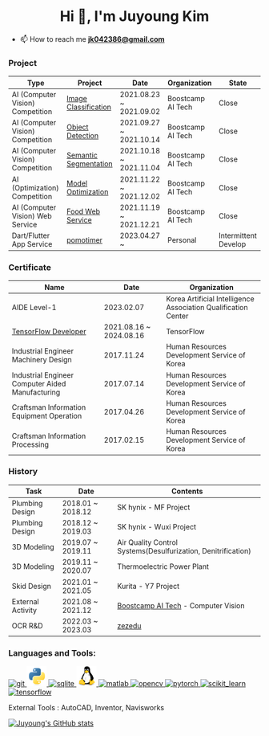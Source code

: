 <h1 align="center">Hi 👋, I'm Juyoung Kim</h1>

- 📫 How to reach me **jk042386@gmail.com**

<h3 align="left">Project</h3>

| Type | Project  | Date  | Organization  | State |
|---|---|---|---|---|
| AI (Computer Vision) Competition | [Image Classification](https://github.com/JadeKim042386/image-classification-level1-09)  | 2021.08.23 ~ 2021.09.02  |  Boostcamp AI Tech | Close |
| AI (Computer Vision) Competition | [Object Detection](https://github.com/JadeKim042386/object-detection-level2-cv-17) |  2021.09.27 ~ 2021.10.14  |  Boostcamp AI Tech | Close |
| AI (Computer Vision) Competition | [Semantic Segmentation](https://github.com/JadeKim042386/semantic-segmentation-level2-cv-17)  | 2021.10.18 ~ 2021.11.04 | Boostcamp AI Tech | Close |
| AI (Optimization) Competition | [Model Optimization](https://github.com/JadeKim042386/model-optimization-level3-cv-17)  | 2021.11.22 ~ 2021.12.02 | Boostcamp AI Tech | Close |
| AI (Computer Vision) Web Service | [Food Web Service](https://github.com/JadeKim042386/final-project-level3-cv-18)  | 2021.11.19 ~ 2021.12.21 | Boostcamp AI Tech | Close |
| Dart/Flutter App Service | [pomotimer](https://github.com/JadeKim042386/pomotimer) | 2023.04.27 ~ | Personal | Intermittent Develop |

<h3 align="left">Certificate</h3>

| Name  | Date  | Organization  |
|---|---|---|
| AIDE Level-1  | 2023.02.07 | Korea Artificial Intelligence Association Qualification Center |
| [TensorFlow Developer](https://www.credential.net/1fd6e6f3-6ac7-4247-9fb3-1393c4405c33#gs.f4jpqz)  | 2021.08.16 ~ 2024.08.16  |  TensorFlow |
| Industrial Engineer Machinery Design |  2017.11.24  |  Human Resources Development Service of Korea |
| Industrial Engineer Computer Aided Manufacturing  | 2017.07.14 | Human Resources Development Service of Korea |
| Craftsman Information Equipment Operation | 2017.04.26 | Human Resources Development Service of Korea |
| Craftsman Information Processing | 2017.02.15 | Human Resources Development Service of Korea |


<h3 align="left">History</h3>

| Task  | Date  | Contents  |
|---|---|---|
| Plumbing Design  | 2018.01 ~ 2018.12  |  SK hynix - MF Project |
| Plumbing Design |  2018.12 ~ 2019.03  |  SK hynix - Wuxi Project |
| 3D Modeling  | 2019.07 ~  2019.11 | Air Quality Control Systems(Desulfurization, Denitrification) |
| 3D Modeling | 2019.11 ~ 2020.07 | Thermoelectric Power Plant |
| Skid Design | 2021.01 ~ 2021.05 | Kurita - Y7 Project |
| External Activity | 2021.08 ~ 2021.12 | [Boostcamp AI Tech](https://boostcamp.connect.or.kr/) - Computer Vision |
| OCR R&D | 2022.03 ~ 2023.03 | [zezedu](https://zezedu.com/) |

<h3 align="left">Languages and Tools:</h3>
<a href="https://git-scm.com/" target="_blank"> <img src="https://www.vectorlogo.zone/logos/git-scm/git-scm-icon.svg" alt="git" width="40" height="40"/> </a> <a href="https://www.python.org" target="_blank"> <img src="https://raw.githubusercontent.com/devicons/devicon/master/icons/python/python-original.svg" alt="python" width="40" height="40"/> </a> <a href="https://www.sqlite.org/" target="_blank"> <img src="https://www.vectorlogo.zone/logos/sqlite/sqlite-icon.svg" alt="sqlite" width="40" height="40"/> </a> <a href="https://www.linux.org/" target="_blank"> <img src="https://raw.githubusercontent.com/devicons/devicon/master/icons/linux/linux-original.svg" alt="linux" width="40" height="40"/> </a> <a href="https://www.mathworks.com/" target="_blank"> <img src="https://upload.wikimedia.org/wikipedia/commons/2/21/Matlab_Logo.png" alt="matlab" width="40" height="40"/> </a> <a href="https://opencv.org/" target="_blank"> <img src="https://www.vectorlogo.zone/logos/opencv/opencv-icon.svg" alt="opencv" width="40" height="40"/> </a> <a href="https://pytorch.org/" target="_blank"> <img src="https://www.vectorlogo.zone/logos/pytorch/pytorch-icon.svg" alt="pytorch" width="40" height="40"/> </a> <a href="https://scikit-learn.org/" target="_blank"> <img src="https://upload.wikimedia.org/wikipedia/commons/0/05/Scikit_learn_logo_small.svg" alt="scikit_learn" width="40" height="40"/> </a> <a href="https://www.tensorflow.org" target="_blank"> <img src="https://www.vectorlogo.zone/logos/tensorflow/tensorflow-icon.svg" alt="tensorflow" width="40" height="40"/> </a> </p>

External Tools : AutoCAD, Inventor, Navisworks  

[![Juyoung's GitHub stats](https://github-readme-stats.vercel.app/api?username=JadeKim042386)](https://github.com/anuraghazra/github-readme-stats)
